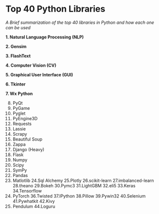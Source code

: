 # Top 40 Python Libraries
*A Brief summarization of the top 40 libraries in Python and how each one can be used*

**1.	Natural Language Processing (NLP)**

**2.	Gensim**

**3.	FlashText**

**4.	Computer Vision (CV)**

**5.	Graphical User Interface (GUI)**

**6.	Tkinter**

**7.	Wx Python**

8.	PyQt
9.	PyGame
10.	Pyglet
11. PyEngine3D
12.	Requests
13.	Lassie
14.	Scrapy
15.	Beautiful Soup
16.	Zappa
17.	Django (Heavy)
18.	Flask
19.	Numpy
20.	Scipy
21.	SymPy
22.	Pandas
23.	Matlotlib
24.Sql Alchemy
25.Plotly
26.scikit-learn
27.imbalanced-learn
28.theano
29.Bokeh
30.Pymc3
31.LightGBM
32.eli5
33.Keras
34.Tensorflow
35. PyTorch
36.Twisted
37.IPython
38.Pillow
39.Pywin32
40.Selenium
41.Pywhatkit
42.Kivy
43. Pendulum
44.Loguru
